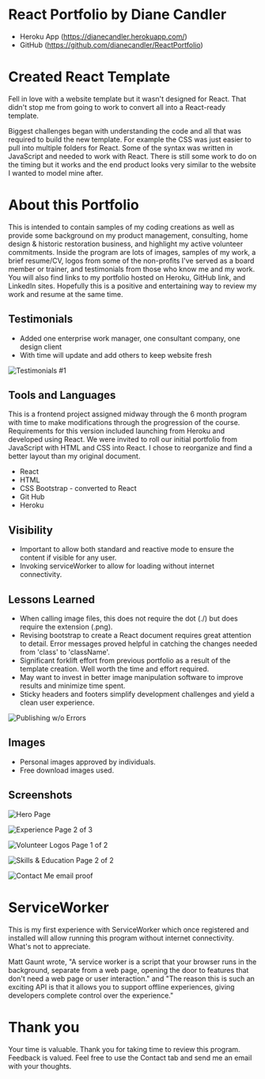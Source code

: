 # React Portfolio by Diane Candler



* Heroku App (https://dianecandler.herokuapp.com/)
* GitHub (https://github.com/dianecandler/ReactPortfolio)


# Created React Template
Fell in love with a website template but it wasn't designed for React. That didn't stop me from going to work to convert all into a React-ready template.

Biggest challenges began with understanding the code and all that was required to build the new template. For example the CSS was just easier to pull into multiple folders for React. Some of the syntax was written in JavaScript and needed to work with React. There is still some work to do on the timing but it works and the end product looks very similar to the website I wanted to model mine after.

# About this Portfolio
This is intended to contain samples of my coding creations as well as provide some background on my product management, consulting, home design & historic restoration business, and highlight my active volunteer commitments.  Inside the program are lots of images, samples of my work, a brief resume/CV, logos from some of the non-profits I've served as a board member or trainer, and testimonials from those who know me and my work.  You will also find links to my portfolio hosted on Heroku, GitHub link, and LinkedIn sites.  Hopefully this is a positive and entertaining way to review my work and resume at the same time.

## Testimonials
* Added one enterprise work manager, one consultant company, one design client
* With time will update and add others to keep website fresh

![Testimonials #1](/public/img/ravi.png)

##  Tools and Languages
This is a frontend project assigned midway through the 6 month program with time to make modifications through the progression of the course.  Requirements for this version included launching from Heroku and developed using React.  We were invited to roll our initial portfolio from JavaScript with HTML and CSS into React.  I chose to reorganize and find a better layout than my original document.
* React
* HTML
* CSS Bootstrap - converted to React
* Git Hub 
* Heroku

## Visibility
* Important to allow both standard and reactive mode to ensure the content if visible for any user.
* Invoking serviceWorker to allow for loading without internet connectivity.

## Lessons Learned
* When calling image files, this does not require the dot (./) but does require the extension (.png).
* Revising bootstrap to create a React document requires great attention to detail.  Error messages proved helpful in catching the changes needed from 'class' to 'className'.
* Significant forklift effort from previous portfolio as a result of the template creation.  Well worth the time and effort required.
* May want to invest in better image manipulation software to improve results and minimize time spent.
* Sticky headers and footers simplify development challenges and yield a clean user experience.

![Publishing w/o Errors](/public/img/noerrors.png)

## Images
* Personal images approved by individuals.
* Free download images used.

## Screenshots
![Hero Page](/public/img/hero.png)

![Experience Page 2 of 3](/public/img/experience.png)

![Volunteer Logos Page 1 of 2](/public/img/volunteerlogos.png)

![Skills & Education Page 2 of 2](/public/img/skillsedu.png)

![Contact Me email proof](/public/img/ctcemail.png)


# ServiceWorker
This is my first experience with ServiceWorker which once registered and installed will allow running this program without internet connectivity.  What's not to appreciate. 

Matt Gaunt wrote, "A service worker is a script that your browser runs in the background, separate from a web page, opening the door to features that don't need a web page or user interaction." and "The reason this is such an exciting API is that it allows you to support offline experiences, giving developers complete control over the experience."

# Thank you
Your time is valuable.  Thank you for taking time to review this program.  Feedback is valued.  Feel free to use the Contact tab and send me an email with your thoughts.
